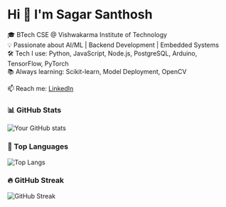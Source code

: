 # Hi 👋 I'm Sagar Santhosh

🎓 BTech CSE @ Vishwakarma Institute of Technology  
💡 Passionate about AI/ML | Backend Development | Embedded Systems  
🛠️ Tech I use: Python, JavaScript, Node.js, PostgreSQL, Arduino, TensorFlow, PyTorch  
📚 Always learning: Scikit-learn, Model Deployment, OpenCV

📫 Reach me: [LinkedIn](www.linkedin.com/in/sagar-santhosh-446aa931a) 

### 📊 GitHub Stats
![Your GitHub stats](https://github-readme-stats.vercel.app/api?username=TLEtoAC&show_icons=true&theme=tokyonight)

### 🧠 Top Languages
![Top Langs](https://github-readme-stats.vercel.app/api/top-langs/?username=TLEtoAC&layout=compact&theme=tokyonight)

### 🔥 GitHub Streak
![GitHub Streak](https://github-readme-streak-stats.herokuapp.com?user=TLEtoAC&theme=tokyonight)
